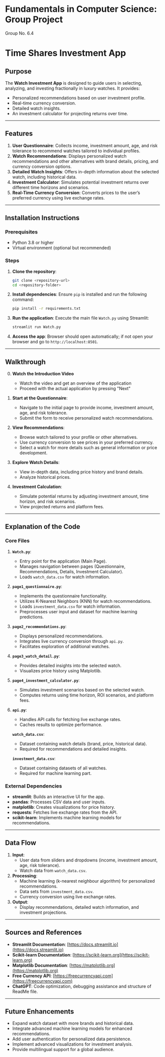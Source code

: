 # Fundamentals in Computer Science: Group Project
Group No. 6.4

# Time Shares Investment App

## Purpose
The **Watch Investment App** is designed to guide users in selecting, analyzing, and investing fractionally in luxury watches. It provides:

- Personalized recommendations based on user investment profile.
- Real-time currency conversion.
- Detailed watch insights.
- An investment calculator for projecting returns over time.

---

## Features

1. **User Questionnaire**: Collects income, investment amount, age, and risk tolerance to recommend watches tailored to individual profiles.
2. **Watch Recommendations**: Displays personalized watch recommendations and other alternatives with brand details, pricing, and currency conversion options.
3. **Detailed Watch Insights**: Offers in-depth information about the selected watch, including historical data.
4. **Investment Calculator**: Simulates potential investment returns over different time horizons and scenarios.
5. **Real-Time Currency Conversion**: Converts prices to the user’s preferred currency using live exchange rates.

---

## Installation Instructions

### Prerequisites
- Python 3.8 or higher
- Virtual environment (optional but recommended)

### Steps

1. **Clone the repository**:
   ```bash
   git clone <repository-url>
   cd <repository-folder>
   ```

2. **Install dependencies**:
   Ensure `pip` is installed and run the following command:
   ```bash
   pip install -r requirements.txt
   ```

3. **Run the application**:
   Execute the main file `Watch.py` using Streamlit:
   ```bash
   streamlit run Watch.py
   ```

4. **Access the app**:
   Browser should open automatically; if not open your browser and go to `http://localhost:8501`.

---

## Walkthrough

0. **Watch the Introduction Video**
   - Watch the video and get an overview of the application
   - Proceed with the actual application by pressing "Next"

1. **Start at the Questionnaire**:
   - Navigate to the initial page to provide income, investment amount, age, and risk tolerance.
   - Submit the form to receive personalized watch recommendations.

2. **View Recommendations**:
   - Browse watch tailored to your profile or other alternatives.
   - Use currency conversion to see prices in your preferred currency.
   - Select a watch for more details such as general information or price development.

3. **Explore Watch Details**:
   - View in-depth data, including price history and brand details.
   - Analyze historical prices.

4. **Investment Calculation**:
   - Simulate potential returns by adjusting investment amount, time horizon, and risk scenarios.
   - View projected returns and platform fees.

---

## Explanation of the Code

### Core Files

1. **`Watch.py`**:
   - Entry point for the application (Main Page).
   - Manages navigation between pages (Questionnaire, Recommendations, Details, Investment Calculator).
   - Loads `watch_data.csv` for watch information.

2. **`page1_questionnaire.py`**:
   - Implements the questionnaire functionality.
   - Utilizes K-Nearest Neighbors (KNN) for watch recommendations.
   - Loads `investment_data.csv` for watch information.
   - Preprocesses user input and dataset for machine learning predictions.

3. **`page2_recommendations.py`**:
   - Displays personalized recommendations.
   - Integrates live currency conversion through `api.py`.
   - Facilitates exploration of additional watches.

4. **`page3_watch_detail.py`**:
   - Provides detailed insights into the selected watch.
   - Visualizes price history using Matplotlib.

5. **`page4_investment_calculator.py`**:
   - Simulates investment scenarios based on the selected watch.
   - Computes returns using time horizon, ROI scenarios, and platform fees.

6. **`api.py`**:
   - Handles API calls for fetching live exchange rates.
   - Caches results to optimize performance.

   **`watch_data.csv`**:
   - Dataset containing watch details (brand, price, historical data).
   - Required for recommendations and detailed insights.

   **`investment_data.csv`**:
   - Dataset containing datasets of all watches.
   - Required for machine learning part.

### External Dependencies

- **streamlit**: Builds an interactive UI for the app.
- **pandas**: Processes CSV data and user inputs.
- **matplotlib**: Creates visualizations for price history.
- **requests**: Fetches live exchange rates from the API.
- **scikit-learn**: Implements machine learning models for recommendations.

---

## Data Flow

1. **Input**:
   - User data from sliders and dropdowns (income, investment amount, age, risk tolerance).
   - Watch data from `watch_data.csv`.
2. **Processing**:
   - Machine learning (k-nearest neighbour algorithm) for personalized recommendations.
   - Data sets from `investment_data.csv`.
   - Currency conversion using live exchange rates.
3. **Output**:
   - Display recommendations, detailed watch information, and investment projections.

---

## Sources and References

- **Streamlit Documentation**: [https://docs.streamlit.io](https://docs.streamlit.io)
- **Scikit-learn Documentation**: [https://scikit-learn.org](https://scikit-learn.org)
- **Matplotlib Documentation**: [https://matplotlib.org](https://matplotlib.org)
- **Free Currency API**: [https://freecurrencyapi.com](https://freecurrencyapi.com)
- **ChatGPT**: Code optimization, debugging assistance and structure of ReadMe file.

---

## Future Enhancements

- Expand watch dataset with more brands and historical data.
- Integrate advanced machine learning models for enhanced recommendations.
- Add user authentication for personalized data persistence.
- Implement advanced visualizations for investment analysis.
- Provide multilingual support for a global audience.

